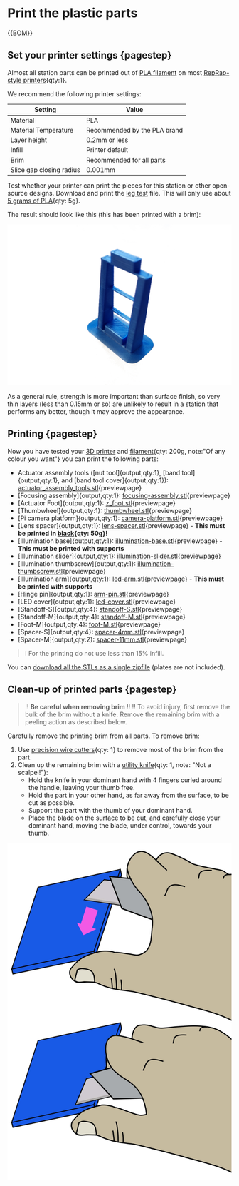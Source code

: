 # Print the plastic parts

{{BOM}}

[PLA filament]: parts/materials/pla_filament.md "{cat:material}"
[Black PLA filament]: parts/materials/black_pla_filament.md "{cat:material}"
[RepRap-style printer]: parts/tools/rep-rap.md "{cat:tool}"
[Precision wire cutter]: parts/tools/precision-wire-cutters.md "{cat:tool}"
[Utility knife]: parts/tools/utility-knife.md "{cat:tool}"
[leg test]:models/leg_test.stl "{previewpage}"

## Set your printer settings {pagestep}

Almost all station parts can be printed out of [PLA filament] on most [RepRap-style printers][RepRap-style printer]{qty:1}.

We recommend the following printer settings:

|Setting        |Value          |
|------------   |--             |
|Material       |PLA            |
|Material Temperature |Recommended by the PLA brand|
|Layer height   |0.2mm or less  |
|Infill         |Printer default|
|Brim           |Recommended for all parts|
|Slice gap closing radius |0.001mm |


Test whether your printer can print the pieces for this station or other open-source designs. Download and print the [leg test] file. This will only use about [5 grams of PLA][PLA filament]{qty: 5g}.

The result should look like this (this has been printed with a brim):

![](images/just_leg_test.jpg)

As a general rule, strength is more important than surface finish, so very thin layers (less than 0.15mm or so) are unlikely to result in a station that performs any better, though it may approve the appearance.

## Printing {pagestep}

Now you have tested your [3D printer][RepRap-style printer] and [filament][PLA filament]{qty: 200g, note:"Of any colour you want"} you can print the following parts:

* Actuator assembly tools ([nut tool]{output,qty:1}, [band tool]{output,qty:1}, and [band tool cover]{output,qty:1}): [actuator_assembly_tools.stl](models/actuator-assembly-tools.stl){previewpage}
* [Focusing assembly]{output,qty:1}: [focusing-assembly.stl](models/focusing-assembly.stl){previewpage}
* [Actuator Foot]{output,qty:1}: [z_foot.stl](models/z_foot.stl){previewpage}
* [Thumbwheel]{output,qty:1}: [thumbwheel.stl](models/thumbwheel.stl){previewpage}
* [Pi camera platform]{output,qty:1}: [camera-platform.stl](models/camera-platform.stl){previewpage}
* [Lens spacer]{output,qty:1}: [lens-spacer.stl](models/lens-spacer.stl){previewpage} - **This must be printed in [black][Black PLA filament]{qty: 50g}!**
* [Illumination base]{output,qty:1}: [illumination-base.stl](models/illumination-base.stl){previewpage} - **This must be printed with supports**
* [Illumination slider]{output,qty:1}: [illumination-slider.stl](models/illumination-slider.stl){previewpage}
* [Illumination thumbscrew]{output,qty:1}: [illumination-thumbscrew.stl](models/illumination-thumbscrew.stl){previewpage}
* [Illumination arm]{output,qty:1}: [led-arm.stl](models/led-arm.stl){previewpage} - **This must be printed with supports**
* [Hinge pin]{output,qty:1}: [arm-pin.stl](models/arm-pin.stl){previewpage}
* [LED cover]{output,qty:1}: [led-cover.stl](models/led-cover.stl){previewpage}
* [Standoff-S]{output,qty:4}: [standoff-S.stl](models/standoff-S.stl){previewpage}
* [Standoff-M]{output,qty:4}: [standoff-M.stl](models/standoff-M.stl){previewpage}
* [Foot-M]{output,qty:4}: [foot-M.stl](models/foot-M.stl){previewpage}
* [Spacer-S]{output,qty:4}: [spacer-4mm.stl](models/spacer-4mm.stl){previewpage}
* [Spacer-M]{output,qty:2}: [spacer-11mm.stl](models/spacer-11mm.stl){previewpage}


>i For the printing do not use less than 15% infill.


You can [download all the STLs as a single zipfile](models/STLs.rar) (plates are not included).

## Clean-up of printed parts {pagestep}

>!! **Be careful when removing brim**
>!!
>!! To avoid injury, first remove the bulk of the brim without a knife. Remove the remaining brim with a peeling action as described below.

Carefully remove the printing brim from all parts. To remove brim:

1. Use [precision wire cutters][Precision wire cutter]{qty: 1} to remove most of the brim from the part.
2. Clean up the remaining brim with a [utility knife][Utility knife]{qty: 1, note: "Not a scalpel!"}:
    * Hold the knife in your dominant hand with 4 fingers curled around the handle, leaving your thumb free.
    * Hold the part in your other hand, as far away from the surface, to be cut as possible.
    * Support the part with the thumb of your dominant hand.
    * Place the blade on the surface to be cut, and carefully close your dominant hand, moving the blade, under control, towards your thumb.

![](images/BrimRemoval001.jpg)


